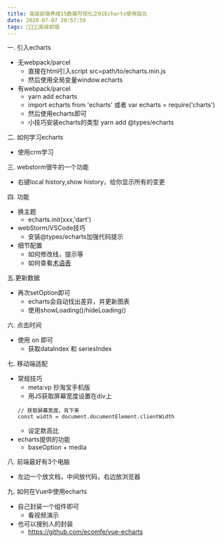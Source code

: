```yaml
---
title: 高级前端养成15数据可视化之01Echarts使用指北
date: 2020-07-07 20:57:59
tags: 高级前端
---
```

一. 引入echarts
  - 无webpack/parcel
    - 直接在html引入script src=path/to/echarts.min.js
    - 然后使用全局变量window.echarts
  - 有webpack/parcel
    - yarn add echarts
    - import echarts from 'echarts' 或者 var echarts = require('charts')
    - 然后使用echarts即可
    - 小技巧安装echarts的类型 yarn add @types/echarts

二. 如何学习echarts
  - 使用crm学习

三. webstorm很牛的一个功能
  - 右键local history,show history，给你显示所有的变更

四. 功能
  - 换主题
    - echarts.init(xxx,'dart')
  - webStorm/VSCode技巧
    - 安装@types/echarts加强代码提示
  - 细节配置
    - 如何修改线，提示等
    - 如何查看[术语表](https://echarts.apache.org/zh/cheat-sheet.html)

五.更新数据
  - 再次setOption即可
    - echarts会自动找出差异，并更新图表
    - 使用showLoading()/hideLoading()

六. 点击时间
  - 使用 on 即可
    - 获取dataIndex 和 seriesIndex

七. 移动端适配
  - 常规技巧
    - meta:vp 抄淘宝手机版
    - 用JS获取屏幕宽度设置在div上
    ```
    // 获取屏幕宽度，背下来
    const width = document.documentElement.clientWidth  
    ```
    - 设定款高比
  - echarts提供的功能
    - baseOption + media

八. 前端最好有3个电脑
  - 左边一个放文档，中间放代码，右边放浏览器

九. 如何在Vue中使用echarts
  - 自己封装一个组件即可
    - 看视频演示
  - 也可以搜别人的封装
    - https://github.com/ecomfe/vue-echarts
